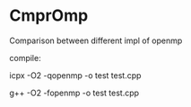 # CmprOmp
Comparison between different impl of openmp

compile: 

icpx -O2 -qopenmp -o test test.cpp

g++ -O2 -fopenmp -o test test.cpp